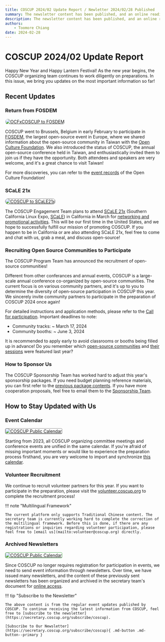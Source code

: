 ```yaml
---
title: COSCUP 2024/02 Update Report / Newletter 2024/02/28 Published
summary: The newsletter content has been published, and an online reading version.
description: The newsletter content has been published, and an online reading version.
authors:
    - Toomore Chiang
date: 2024-02-28
---
```


# COSCUP 2024/02 Update Report

Happy New Year and Happy Lantern Festival! As the new year begins, the COSCUP organizing team continues to work diligently on preparations. In this issue, we bring you updates on the most important information so far!

## Recent Updates

### Return from FOSDEM

<a href="https://ocf.tw/en/p/global/fosdem-2024/"><img src="https://volunteer.coscup.org/img/2024/fosdem-booth-2.jpg" alt="OCFxCOSCUP to FOSDEM" title="OCFxCOSCUP to FOSDEM" style="border-radius: 8px;border:1px solid hsl(142, 52%, 96%);"></a>

COSCUP went to Brussels, Belgium in early February to participate in [FOSDEM](https://fosdem.org/), the largest open-source event in Europe, where we shared information about the open-source community in Taiwan with the [Open Culture Foundation](https://ocf.tw/en/). We also introduced the status of COSCUP, the annual open-source conference held in Taiwan, and enthusiastically invited them to join us if they have the opportunity. Both attendees and speakers are very welcome, and it's a great chance to visit Taiwan!

For more discoveries, you can refer to the [event records](https://ocf.tw/p/global/fosdem-2024/) of the Open Culture Foundation!

### SCaLE 21x

<a href="https://www.socallinuxexpo.org/scale/21x/sponsor/conference-open-source-coders-users-and-promoters"><img src="https://volunteer.coscup.org/img/2024/2024_coscup_scale21x_flight.png" alt="COSCUP to SCaLE21x" title="COSCUP to SCaLE21x" style="border-radius: 1180px;border:1px solid hsl(0, 0%, 50%);"></a>

The COSCUP Engagement Team plans to attend [SCaLE 21x](https://www.socallinuxexpo.org/scale/21x) (Southern California Linux Expo, [SCaLE](https://www.socallinuxexpo.org/scale/21x/about-scale)) in California in March for [networking and promotional activities](https://www.socallinuxexpo.org/scale/21x/sponsor/conference-open-source-coders-users-and-promoters). This will be our first time in the United States, and we hope to successfully fulfill our mission of promoting COSCUP. If you happen to be in California or are also attending SCaLE 21x, feel free to come and chat with us, grab a meal, and discuss open-source!

### Recruiting Open Source Communities to Participate

The COSCUP Program Team has announced the recruitment of open-source communities!

Different from other conferances and annual events, COSCUP is a large-scale annual conference co-organized by open-source communities. The current focus is on various community partners, and it's up to you to determine the diversity of open-source participation in COSCUP this year. We sincerely invite community partners to participate in the preparation of COSCUP 2024 once again!

For detailed instructions and application methods, please refer to the [Call for participation](https://blog.coscup.org/2024/02/blog-post.html#anchor2). Important deadlines to note:

- Community tracks: ~ March 17, 2024
- Community booths: ~ June 3, 2024

It is recommended to apply early to avoid classrooms or booths being filled up in advance! Do you remember which [open-source communities](https://coscup.org/2023/en/community) and [their sessions](https://coscup.org/2023/en/session) were featured last year?

### How to Sponsor Us

The COSCUP Sponsorship Team has worked hard to adjust this year's sponsorship packages. If you need budget planning reference materials, you can first refer to the [previous package contents](https://coscup.org/2023/en/sponsor). If you have more cooperation proposals, feel free to email them to the [Sponsorship Team](mailto:sponsorship@coscup.org).

## How to Stay Updated with Us

### Event Calendar

<a href="https://volunteer.coscup.org/docs/about_coscup/calendar/"><img src="https://volunteer.coscup.org/img/2024/2024_coscup_calendar.png" alt="COSCUP Public Calendar" title="COSCUP Public Calendar" style="border-radius: 4px;border:1px solid hsl(0, 0%, 50%);"></a>

Starting from 2023, all COSCUP organizing committee meetings and conference events are unified in the same calendar. If you're afraid of missing important moments or would like to experience the preparation process firsthand, you are very welcome to import and synchronize [this calendar](https://volunteer.coscup.org/docs/about_coscup/calendar/).

### Volunteer Recruitment

We continue to recruit volunteer partners for this year. If you want to participate in the preparation, please visit the [volunteer.coscup.org](https://volunteer.coscup.org/) to complete the recruitment process!

!!! note "Multilingual Framework"

    The current platform only supports Traditional Chinese content. The secretary team is currently working hard to complete the correction of the multilingual framework. Before this is done, if there are any registrations or inquiries regarding volunteer participation, please feel free to [email us](mailto:volunteer@coscup.org) directly.

### Archived Newsletters

<a href="https://volunteer.coscup.org/docs/about_coscup/newsletters/overview/"><img src="https://volunteer.coscup.org/img/2024/2024_archived_newsletters.png" alt="COSCUP Public Calendar" title="COSCUP Public Calendar" style="border-radius: 4px;border:1px solid hsl(121.8, 39.2%, 49%);"></a>

Since COSCUP no longer requires registration for participation in events, we need to send event information through newsletters. Over time, we have issued many newsletters, and the content of these previously sent newsletters has been organized and archived in the secretary team's document for [online access](https://volunteer.coscup.org/docs/about_coscup/newsletters/overview/).

!!! tip "Subscribe to the Newsletter"

    The above content is from the regular event updates published by COSCUP. To continue receiving the latest information from COSCUP, feel free to [subscribe to the newsletter](https://secretary.coscup.org/subscribe/coscup).

    [Subscribe to Our Newsletter](https://secretary.coscup.org/subscribe/coscup){ .md-button .md-button--primary }
